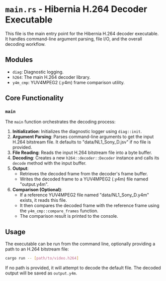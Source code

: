 # `main.rs` - Hibernia H.264 Decoder Executable

This file is the main entry point for the Hibernia H.264 decoder executable. It handles command-line argument parsing, file I/O, and the overall decoding workflow.

## Modules

- `diag`: Diagnostic logging.
- `h264`: The main H.264 decoder library.
- `y4m_cmp`: YUV4MPEG2 (.y4m) frame comparison utility.

## Core Functionality

### `main`

The `main` function orchestrates the decoding process:

1.  **Initialization**: Initializes the diagnostic logger using `diag::init`.
2.  **Argument Parsing**: Parses command-line arguments to get the input H.264 bitstream file. It defaults to "data/NL1_Sony_D.jsv" if no file is provided.
3.  **File Reading**: Reads the input H.264 bitstream file into a byte buffer.
4.  **Decoding**: Creates a new `h264::decoder::Decoder` instance and calls its `decode` method with the input buffer.
5.  **Output**:
    -   Retrieves the decoded frame from the decoder's frame buffer.
    -   Writes the decoded frame to a YUV4MPEG2 (.y4m) file named "output.y4m".
6.  **Comparison (Optional)**:
    -   If a reference YUV4MPEG2 file named "data/NL1_Sony_D.y4m" exists, it reads this file.
    -   It then compares the decoded frame with the reference frame using the `y4m_cmp::compare_frames` function.
    -   The comparison result is printed to the console.

## Usage

The executable can be run from the command line, optionally providing a path to an H.264 bitstream file:

```bash
cargo run -- [path/to/video.h264]
```

If no path is provided, it will attempt to decode the default file. The decoded output will be saved as `output.y4m`.
